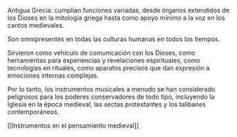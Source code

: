 Antigua Grecia: cumplían funciones variadas, desde órganos extendidos de los Dioses en la mitología griega hasta como apoyo mínimo a la voz en los cantos medievales.

Son omnipresentes en todas las culturas humanas en todos los tiempos. 

Sirvieron como vehículo de comunicación con los Dioses, como herramientas para experiencias y revelaciones espirituales, como tecnologías en rituales, como aparatos precisos que dan expresión a emociones internas complejas.

Por lo tanto, los instrumentos musicales a menudo se han considerado peligrosos para los poderes conservadores de todo tipo, incluyendo la Iglesia en la época medieval, las sectas protestantes y los talibanes contemporáneos.

[[Instrumentos en el pensamiento medieval]]